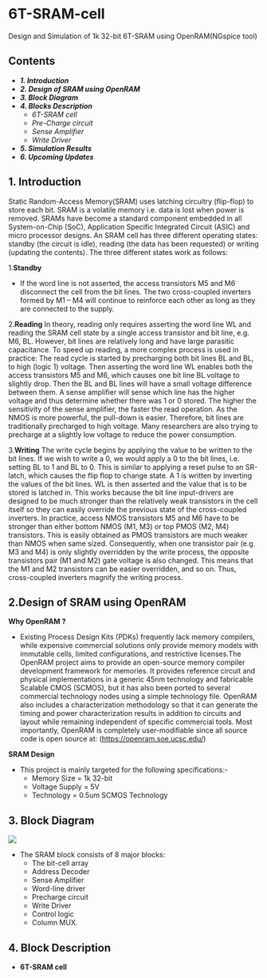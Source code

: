 # 6T-SRAM-cell
Design and Simulation of 1k 32-bit 6T-SRAM using OpenRAM(NGspice tool)
## Contents
- **_1. Introduction_** 
- **_2. Design of SRAM using OpenRAM_**
- **_3. Block Diagram_** 
- **_4. Blocks Description_**
  - _6T-SRAM cell_
  - _Pre-Charge circuit_
  - _Sense Amplifier_
  - _Write Driver_
- **_5. Simulation Results_**
- **_6. Upcoming Updates_**

## **1. Introduction**
Static Random-Access Memory(SRAM) uses latching circuitry (flip-flop) to store each bit. SRAM is a volatile memory i.e. data is lost when power is removed. SRAMs have become a standard component embedded in all System-on-Chip (SoC), Application Specific Integrated Circuit (ASIC) and micro processor designs.
An SRAM cell has three different operating states: standby (the circuit is idle), reading (the data has been requested) or writing (updating the contents). The three different states work as follows:

1.**Standby**
  - If the word line is not asserted, the access transistors M5 and M6 disconnect the cell from the bit lines. The two cross-coupled inverters formed by M1 – M4 will continue to     reinforce each other as long as they are connected to the supply.

2.**Reading**
In theory, reading only requires asserting the word line WL and reading the SRAM cell state by a single access transistor and bit line, e.g. M6, BL. However, bit lines are relatively long and have large parasitic capacitance. To speed up reading, a more complex process is used in practice: The read cycle is started by precharging both bit lines BL and BL, to high (logic 1) voltage. Then asserting the word line WL enables both the access transistors M5 and M6, which causes one bit line BL voltage to slightly drop. Then the BL and BL lines will have a small voltage difference between them. A sense amplifier will sense which line has the higher voltage and thus determine whether there was 1 or 0 stored. The higher the sensitivity of the sense amplifier, the faster the read operation. As the NMOS is more powerful, the pull-down is easier. Therefore, bit lines are traditionally precharged to high voltage. Many researchers are also trying to precharge at a slightly low voltage to reduce the power consumption.

3.**Writing**
The write cycle begins by applying the value to be written to the bit lines. If we wish to write a 0, we would apply a 0 to the bit lines, i.e. setting BL to 1 and BL to 0. This is similar to applying a reset pulse to an SR-latch, which causes the flip flop to change state. A 1 is written by inverting the values of the bit lines. WL is then asserted and the value that is to be stored is latched in. This works because the bit line input-drivers are designed to be much stronger than the relatively weak transistors in the cell itself so they can easily override the previous state of the cross-coupled inverters. In practice, access NMOS transistors M5 and M6 have to be stronger than either bottom NMOS (M1, M3) or top PMOS (M2, M4) transistors. This is easily obtained as PMOS transistors are much weaker than NMOS when same sized. Consequently, when one transistor pair (e.g. M3 and M4) is only slightly overridden by the write process, the opposite transistors pair (M1 and M2) gate voltage is also changed. This means that the M1 and M2 transistors can be easier overridden, and so on. Thus, cross-coupled inverters magnify the writing process.
## 2.Design of SRAM using OpenRAM
**Why OpenRAM ?**
   - Existing Process Design Kits (PDKs) frequently lack memory compilers, while expensive commercial solutions only provide memory models with immutable cells, limited configurations, and restrictive licenses.The OpenRAM project aims to provide an open-source memory compiler development framework for memories. It provides reference circuit and physical implementations in a generic 45nm technology and fabricable Scalable CMOS (SCMOS), but it has also been ported to several commercial technology nodes using a simple technology file. OpenRAM also includes a characterization methodology so that it can generate the timing and power characterization results in addition to circuits and layout while remaining independent of specific commercial tools. Most importantly, OpenRAM is completely user-modifiable since all source code is open source at:
                                                    (https://openram.soe.ucsc.edu/)

**SRAM Design**
- This project is mainly targeted for the following specifications:-
  - Memory Size = 1k 32-bit 
  - Voltage Supply = 5V
  - Technology = 0.5um SCMOS Technology

## 3. Block Diagram

![](https://user-images.githubusercontent.com/72131007/94683992-04051200-0345-11eb-988e-a979c6c6df52.PNG)
- The SRAM block consists of 8 major blocks:
  - The bit-cell array
  - Address Decoder
  - Sense Amplifier
  - Word-line driver
  - Precharge circuit
  - Write Driver
  - Control logic
  - Column MUX.

## 4. Block Description
- **6T-SRAM cell**
  

























